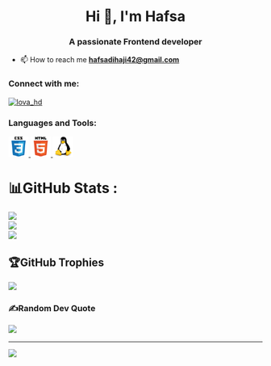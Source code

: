 <h1 align="center">Hi 👋, I'm Hafsa</h1>
<h3 align="center">A passionate Frontend developer</h3>

- 📫 How to reach me **hafsadihaji42@gmail.com**

<h3 align="left">Connect with me:</h3>
<p align="left">
<a href="https://instagram.com/lova_hd" target="blank"><img align="center" src="https://raw.githubusercontent.com/rahuldkjain/github-profile-readme-generator/master/src/images/icons/Social/instagram.svg" alt="lova_hd" height="30" width="40" /></a>
</p>

<h3 align="left">Languages and Tools:</h3>
<p align="left"> <a href="https://www.w3schools.com/css/" target="_blank" rel="noreferrer"> <img src="https://raw.githubusercontent.com/devicons/devicon/master/icons/css3/css3-original-wordmark.svg" alt="css3" width="40" height="40"/> </a> <a href="https://www.w3.org/html/" target="_blank" rel="noreferrer"> <img src="https://raw.githubusercontent.com/devicons/devicon/master/icons/html5/html5-original-wordmark.svg" alt="html5" width="40" height="40"/> </a> <a href="https://www.linux.org/" target="_blank" rel="noreferrer"> <img src="https://raw.githubusercontent.com/devicons/devicon/master/icons/linux/linux-original.svg" alt="linux" width="40" height="40"/> </a></p>

# 📊GitHub Stats :
![](https://github-readme-stats.vercel.app/api?username=hafsadihaji&theme=radical&hide_border=false&include_all_commits=false&count_private=false)<br/>
![](https://github-readme-streak-stats.herokuapp.com/?user=hafsadihaji&theme=radical&hide_border=false)<br/>
![](https://github-readme-stats.vercel.app/api/top-langs/?username=hafsadihaji&theme=radical&hide_border=false&include_all_commits=false&count_private=false&layout=compact)

## 🏆GitHub Trophies
![](https://github-profile-trophy.vercel.app/?username=hafsadihaji&theme=radical&no-frame=false&no-bg=false&margin-w=4)

### ✍️Random Dev Quote
![](https://quotes-github-readme.vercel.app/api?type=horizontal&theme=radical)

---
[![](https://visitcount.itsvg.in/api?id=defaltastra&icon=0&color=0)](https://visitcount.itsvg.in)

